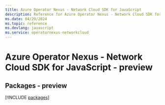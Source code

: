 ```yaml
---
title: Azure Operator Nexus - Network Cloud SDK for JavaScript
description: Reference for Azure Operator Nexus - Network Cloud SDK for JavaScript
ms.date: 04/29/2024
ms.topic: reference
ms.devlang: javascript
ms.service: operatornexus-networkcloud
---
```

# Azure Operator Nexus - Network Cloud SDK for JavaScript - preview
## Packages - preview
[!INCLUDE [packages](operator-nexus---network-cloud-index.md)]